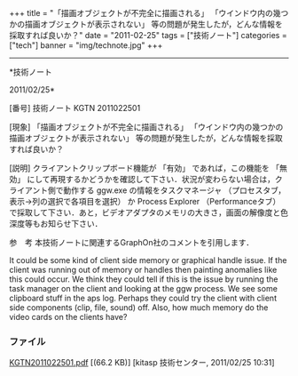 ﻿+++
title = "「描画オブジェクトが不完全に描画される」 「ウインドウ内の幾つかの描画オブジェクトが表示されない」 等の問題が発生したが，どんな情報を採取すれば良いか？"
date = "2011-02-25"
tags = ["技術ノート"]
categories = ["tech"]
banner = "img/technote.jpg"
+++

-----------------------------------------------------------------------------------------------------------------------------

*技術ノート

2011/02/25*


[番号]
技術ノート KGTN 2011022501

[現象]
「描画オブジェクトが不完全に描画される」
「ウインドウ内の幾つかの描画オブジェクトが表示されない」
等の問題が発生したが，どんな情報を採取すれば良いか？

[説明]
クライアントクリップボード機能が 「有効」 であれば，この機能を 「無効」
にして再現するかどうかを確認して下さい．状況が変わらない場合は，クライアント側で動作する
ggw.exe の情報をタスクマネージャ
（プロセスタブ，表示→列の選択で各項目を選択） か Process Explorer
（Performanceタブ）
で採取して下さい．あと，ビデオアダプタのメモリの大きさ，画面の解像度と色深度等もお知らせ下さい．

参　考
本技術ノートに関連するGraphOn社のコメントを引用します．

It could be some kind of client side memory or graphical handle issue.
If the client was running out of memory or handles then painting
anomalies like this could occur. We think they could tell if this is the
issue by running the task manager on the client and looking at the ggw
process. We see some clipboard stuff in the aps log. Perhaps they could
try the client with client side components (clip, file, sound) off.
Also, how much memory do the video cards on the clients have?


### ファイル

 
 


[KGTN2011022501.pdf](http://techreport.kitasp.net/attachments/download/501/KGTN2011022501.pdf)
 [(66.2 KB)] [kitasp 技術センター, 2011/02/25
10:31]


 


 

